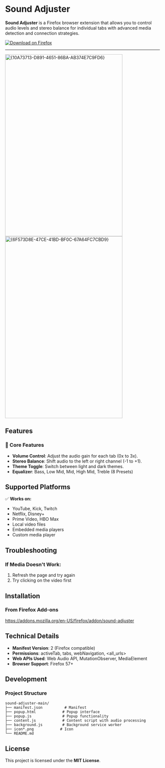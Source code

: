 # Sound Adjuster

**Sound Adjuster** is a Firefox browser extension that allows you to control audio levels and stereo balance for individual tabs with advanced media detection and connection strategies.

[![Download on Firefox](https://img.shields.io/badge/Firefox-Download-blue?style=for-the-badge&logo=firefox)](https://addons.mozilla.org/en-US/firefox/addon/sound-adjuster)

---
<img width="382" height="591" alt="{10A73713-D891-4651-86BA-AB374E7C9FD6}" src="https://github.com/user-attachments/assets/08e90021-f9f9-4ced-945f-98b11a4821cb" /> <img width="382" height="591" alt="{6F573D8E-47CE-41BD-BF0C-67A64FC7CBD9}" src="https://github.com/user-attachments/assets/3c4308cd-2132-4890-b8cf-7013c29fc6e8" />



## Features

### 🎵 Core Features
- **Volume Control**: Adjust the audio gain for each tab (0x to 3x).
- **Stereo Balance**: Shift audio to the left or right channel (-1 to +1).
- **Theme Toggle**: Switch between light and dark themes.
- **Equalizer**: Bass, Low Mid, Mid, High Mid, Treble (8 Presets) 

## Supported Platforms

✅ **Works on:**
- YouTube, Kick, Twitch
- Netflix, Disney+
- Prime Video, HBO Max
- Local video files
- Embedded media players
- Custom media player

## Troubleshooting

### If Media Doesn't Work:
1. Refresh the page and try again
3. Try clicking on the video first

## Installation

### From Firefox Add-ons
https://addons.mozilla.org/en-US/firefox/addon/sound-adjuster

## Technical Details

- **Manifest Version**: 2 (Firefox compatible)
- **Permissions**: activeTab, tabs, webNavigation, <all_urls>
- **Web APIs Used**: Web Audio API, MutationObserver, MediaElement
- **Browser Support**: Firefox 57+

## Development

### Project Structure
```
sound-adjuster-main/
├── manifest.json          # Manifest
├── popup.html            # Popup interface
├── popup.js              # Popup functionality
├── content.js            # Content script with audio processing
├── background.js         # Background service worker
├── icon*.png            # Icon
└── README.md            
```

## License
This project is licensed under the **MIT License**.

